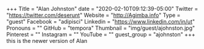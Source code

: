 +++
Title = "Alan Johnston"
date = "2020-02-10T09:12:39-05:00"
Twitter = "https://twitter.com/deserunt"
Website = "http://Agimba.info"
Type = "guest"
Facebook = "adipisci"
Linkedin = "https://www.linkedin.com/in/ut"
Pronouns = ""
GitHub = "tempora"
Thumbnail = "img/guest/ajohnston.jpg"
Pinterest = ""
Instagram = ""
YouTube = ""
guest_group = "ajohnston"
+++
this is the newer version of Alan
